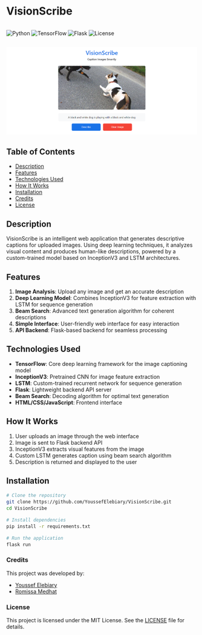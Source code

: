 # VisionScribe

<div style="display: flex;">

![Python](https://img.shields.io/badge/Python-3.8+-blue.svg) ![TensorFlow](https://img.shields.io/badge/TensorFlow-2.0+-orange.svg) ![Flask](https://img.shields.io/badge/Flask-2.0-lightgrey.svg) ![License](https://img.shields.io/badge/license-MIT-blue.svg)

</div>

![screenshot](static/images/screenshot.png)

## Table of Contents
- [Description](#description)
- [Features](#features)
- [Technologies Used](#technologies-used)
- [How It Works](#how-it-works)
- [Installation](#installation)
- [Credits](#credits)
- [License](#license)

## Description
VisionScribe is an intelligent web application that generates descriptive captions for uploaded images. Using deep learning techniques, it analyzes visual content and produces human-like descriptions, powered by a custom-trained model based on InceptionV3 and LSTM architectures.

## Features
1) **Image Analysis**: Upload any image and get an accurate description
2) **Deep Learning Model**: Combines InceptionV3 for feature extraction with LSTM for sequence generation
3) **Beam Search**: Advanced text generation algorithm for coherent descriptions
4) **Simple Interface**: User-friendly web interface for easy interaction
5) **API Backend**: Flask-based backend for seamless processing

## Technologies Used
- **TensorFlow**: Core deep learning framework for the image captioning model
- **InceptionV3**: Pretrained CNN for image feature extraction
- **LSTM**: Custom-trained recurrent network for sequence generation
- **Flask**: Lightweight backend API server
- **Beam Search**: Decoding algorithm for optimal text generation
- **HTML/CSS/JavaScript**: Frontend interface

## How It Works
1. User uploads an image through the web interface
2. Image is sent to Flask backend API
3. InceptionV3 extracts visual features from the image
4. Custom LSTM generates caption using beam search algorithm
5. Description is returned and displayed to the user

## Installation
```bash
# Clone the repository
git clone https://github.com/YoussefElebiary/VisionScribe.git
cd VisionScribe
```

```bash
# Install dependencies
pip install -r requirements.txt
```

```bash
# Run the application
flask run
```

### Credits
This project was developed by:
* [Youssef Elebiary](https://github.com/YoussefElebiary)
* [Romissa Medhat](https://github.com/RomissaMedhat)

### License
This project is licensed under the MIT License. See the [LICENSE](LICENSE) file for details.